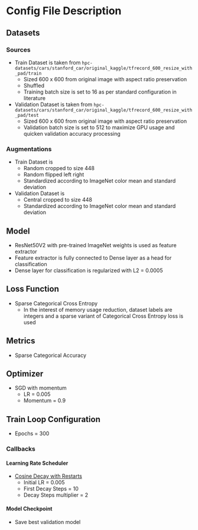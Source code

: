 # Config File Description
## Datasets
### Sources
- Train Dataset is taken from `hpc-datasets/cars/stanford_car/original_kaggle/tfrecord_600_resize_with_pad/train`
  - Sized 600 x 600 from original image with aspect ratio preservation
  - Shuffled
  - Training batch size is set to 16 as per standard configuration in literature
- Validation Dataset is taken from `hpc-datasets/cars/stanford_car/original_kaggle/tfrecord_600_resize_with_pad/test`
  - Sized 600 x 600 from original image with aspect ratio preservation
  - Validation batch size is set to 512 to maximize GPU usage and quicken validation accuracy processing
### Augmentations
- Train Dataset is 
  - Random cropped to size 448
  - Random flipped left right 
  - Standardized according to ImageNet color mean and standard deviation
- Validation Dataset is 
  - Central cropped to size 448
  - Standardized according to ImageNet color mean and standard deviation
## Model
- ResNet50V2 with pre-trained ImageNet weights is used as feature extractor
- Feature extractor is fully connected to Dense layer as a head for classification
- Dense layer for classification is regularized with L2 = 0.0005
## Loss Function
- Sparse Categorical Cross Entropy
  - In the interest of memory usage reduction, dataset labels are integers and a sparse variant of Categorical Cross Entropy loss is used
## Metrics
- Sparse Categorical Accuracy
## Optimizer
- SGD with momentum
  - LR = 0.005
  - Momentum = 0.9
## Train Loop Configuration
- Epochs = 300
### Callbacks
#### Learning Rate Scheduler
- [Cosine Decay with Restarts](https://arxiv.org/pdf/1608.03983.pdf)
  - Initial LR = 0.005
  - First Decay Steps = 10
  - Decay Steps multiplier = 2
#### Model Checkpoint
- Save best validation model